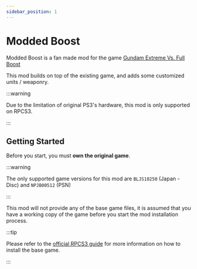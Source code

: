 ```yaml
---
sidebar_position: 1
---
```


# Modded Boost

Modded Boost is a fan made mod for the game [Gundam Extreme Vs. Full Boost](https://gundam.fandom.com/wiki/Mobile_Suit_Gundam:_Extreme_Vs._Full_Boost)

This mod builds on top of the existing game, and adds some customized units / weaponry.

:::warning

Due to the limitation of original PS3's hardware, this mod is only supported on RPCS3.

:::

## Getting Started

Before you start, you must **own the original game**.

:::warning

The only supported game versions for this mod are `BLJS10250` (Japan - Disc) and `NPJB00512` (PSN)

:::

This mod will not provide any of the base game files, it is assumed that you have a working copy of the game before you start the mod installation process.

:::tip

Please refer to the [official RPCS3 guide](https://wiki.rpcs3.net/index.php?title=Help:Dumping_PlayStation_3_games) for more information on how to install the base game.

:::
